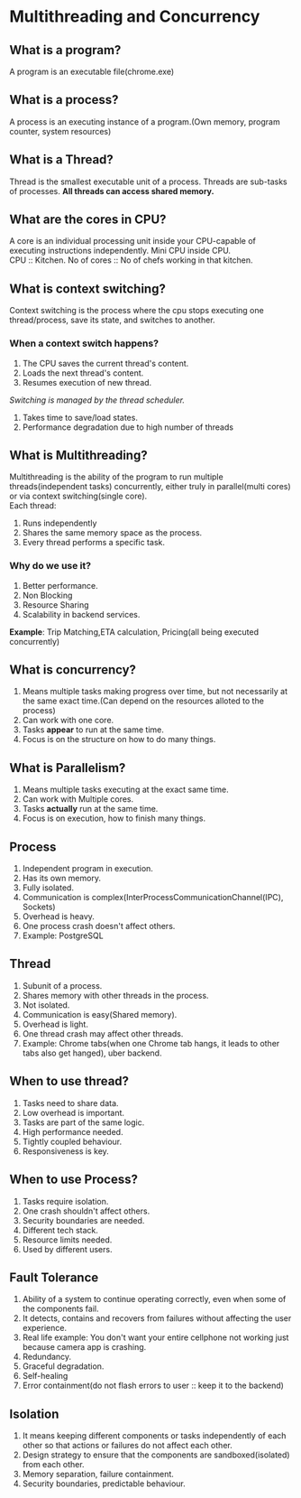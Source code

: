 # Multithreading and Concurrency

## What is a program?
A program is an executable file(chrome.exe)

## What is a process?
A process is an executing instance of a program.(Own memory, program counter, system resources)

## What is a Thread?
Thread is the smallest executable unit of a process. Threads are sub-tasks of processes. **All threads can access shared memory.**

## What are the cores in CPU?
A core is an individual processing unit inside your CPU-capable of executing instructions independently. Mini CPU inside CPU.  
CPU :: Kitchen.
No of cores :: No of chefs working in that kitchen.

## What is context switching?
Context switching is the process where the cpu stops executing one thread/process, save its state, and switches to another.

### When a context switch happens?
1. The CPU saves the current thread's content.
2. Loads the next thread's content.
3. Resumes execution of new thread.

_Switching is managed by the thread scheduler._
1. Takes time to save/load states.
2. Performance degradation due to high number of threads

## What is Multithreading?
Multithreading is the ability of the program to run multiple threads(independent tasks) concurrently, either truly in parallel(multi cores) or via context switching(single core).  
Each thread:
1. Runs independently
2. Shares the same memory space as the process. 
3. Every thread performs a specific task.

### Why do we use it?
1. Better performance.
2. Non Blocking
3. Resource Sharing
4. Scalability in backend services.

**Example**: Trip Matching,ETA calculation, Pricing(all being executed concurrently)

## What is concurrency?
1. Means multiple tasks making progress over time, but not necessarily at the same exact time.(Can depend on the resources alloted to the process)
2. Can work with one core.
3. Tasks **appear** to run at the same time.
4. Focus is on the structure on how to do many things.

## What is Parallelism?
1. Means multiple tasks executing at the exact same time.
2. Can work with Multiple cores.
3. Tasks **actually** run at the same time.
4. Focus is on execution, how to finish many things.

## Process
1. Independent program in execution.
2. Has its own memory.
3. Fully isolated.
4. Communication is complex(InterProcessCommunicationChannel(IPC), Sockets)
5. Overhead is heavy.
6. One process crash doesn't affect others.
7. Example: PostgreSQL

## Thread
1. Subunit of a process.
2. Shares memory with other threads in the process.
3. Not isolated.
4. Communication is easy(Shared memory).
5. Overhead is light.
6. One thread crash may affect other threads.
7. Example: Chrome tabs(when one Chrome tab hangs, it leads to other tabs also get hanged), uber backend.

## When to use thread?
1. Tasks need to share data.
2. Low overhead is important.
3. Tasks are part of the same logic.
4. High performance needed.
5. Tightly coupled behaviour.
6. Responsiveness is key.

## When to use Process?
1. Tasks require isolation.
2. One crash shouldn't affect others.
3. Security boundaries are needed.
4. Different tech stack.
5. Resource limits needed.
6. Used by different users.

## Fault Tolerance 
1. Ability of a system to continue operating correctly, even when some of the components fail.
2. It detects, contains and recovers from failures without affecting the user experience.
3. Real life example: You don't want your entire cellphone not working just because camera app is crashing.
4. Redundancy.
5. Graceful degradation.
6. Self-healing
7. Error containment(do not flash errors to user :: keep it to the backend)

## Isolation
1. It means keeping different components or tasks independently of each other so that actions or failures do not affect each other.
2. Design strategy to ensure that the components are sandboxed(isolated) from each other.
3. Memory separation, failure containment.
4. Security boundaries, predictable behaviour.